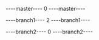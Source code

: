 ----master----
0
----master----

----branch1----
2
----branch1----

----branch2----
0
----branch2----

